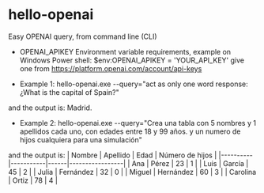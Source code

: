 # hello-openai

Easy OPENAI query, from command line (CLI)
+ OPENAI_APIKEY Environment variable requirements, example on Windows Power shell: $env:OPENAI_APIKEY = 'YOUR_API_KEY'
give one from https://platform.openai.com/account/api-keys


* Example 1:
  hello-openai.exe --query="act as only one word response: ¿What is the capital of Spain?"
  
and the output is:
Madrid.
  
* Example 2:
  hello-openai.exe --query="Crea una tabla con 5 nombres y 1 apellidos cada uno, con edades entre 18 y 99 años. y un numero de hijos cualquiera para una simulación"

and the output is:
| Nombre   | Apellido  | Edad | Número de hijos |
|----------|-----------|------|-----------------|
| Ana      | Pérez     | 23   | 1               |
| Luis     | García    | 45   | 2               |
| Julia    | Fernández | 32   | 0               |
| Miguel   | Hernández | 60   | 3               |
| Carolina | Ortiz     | 78   | 4               |
